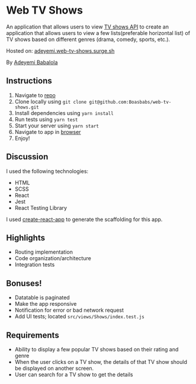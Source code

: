 # Web TV Shows

An application that allows users to view [TV shows API](http://www.tvmaze.com/api) to create 
an application that allows users to view a few lists(preferable horizontal list) of
 TV shows based on different genres (drama, comedy, sports, etc.).

Hosted on: [adeyemi.web-tv-shows.surge.sh](http://adeyemi.web-tv-shows.surge.sh)

By [Adeyemi Babalola](mailto:babalolasimeon@gmail.com)

## Instructions

1. Navigate to [repo](https://github.com/Boasbabs/web-tv-shows.git)
2. Clone locally using
   `git clone git@github.com:Boasbabs/web-tv-shows.git`
3. Install dependencies using `yarn install`
4. Run tests using `yarn test`
5. Start your server using `yarn start`
6. Navigate to app in [browser](http://localhost:3000)
7. Enjoy!

## Discussion

I used the following technologies: 
- HTML 
- SCSS 
- React
- Jest 
- React Testing Library

I used [create-react-app](https://goo.gl/26jfy4)
to generate the scaffolding for this app.

## Highlights

- Routing implementation
- Code organization/architecture 
- Integration tests

## Bonuses!

- Datatable is paginated
- Make the app responsive
- Notification for error or bad network request
- Add UI tests; located `src/views/Shows/index.test.js`

## Requirements

- Ability to display a few popular TV shows based on their rating and genre 
- When the user clicks on a TV show, the details of that TV show should be displayed on another screen.
- User can search for a TV show to get the details
